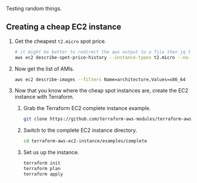 
Testing random things.

## Creating a cheap EC2 instance

1. Get the cheapest `t2.micro` spot price.

    ```sh
    # it might be better to redirect the aws output to a file then jq that, e.g. `aws ec2 describe-spot-price-history --no-paginate > spot-prices.json`
    aws ec2 describe-spot-price-history --instance-types t2.micro --no-paginate | jq "[.SpotPriceHistory | .[]] | sort_by(.SpotPrice) | .[0]"
    ```

1. Now get the list of AMIs.

    ```sh
    aws ec2 describe-images --filters Name=architecture,Values=x86_64
    ```

1. Now that you know where the cheap spot instances are, create the EC2 instance with Terraform.

    1. Grab the Terraform EC2 complete instance example.

        ```sh
        git clone https://github.com/terraform-aws-modules/terraform-aws-ec2-instance
        ```
    
    1. Switch to the complete EC2 instance directory.

        ```sh
        cd terraform-aws-ec2-instance/examples/complete
        ```
    
    1. Set us up the instance.

        ```sh
        terraform init
        terraform plan
        terraform apply
        ```